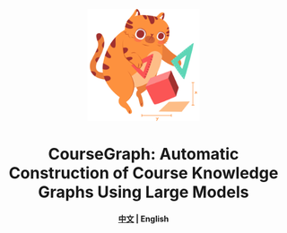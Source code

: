 <p align="center">
<img src="docs/public/logo.png" width="200"  alt="">
</p>

<div align="center">
<h1>
  CourseGraph: Automatic Construction of Course Knowledge Graphs Using Large Models
</h1>
</div>

<h4 align="center">
    <p>
        <a href="README.md">中文</a> | <b>English</b>
    </p>
</h4>